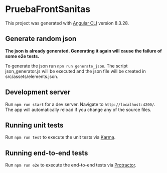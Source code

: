 # PruebaFrontSanitas

This project was generated with [Angular CLI](https://github.com/angular/angular-cli) version 8.3.28.

## Generate random json

**The json is already generated. Generating it again will cause the failure of some e2e tests.**

To generate the json run `npm run generate_json`. The script json_generator.js will be executed and the json file will be created in src/assets/elements.json.

## Development server

Run `npm run start` for a dev server. Navigate to `http://localhost:4200/`. The app will automatically reload if you change any of the source files.

## Running unit tests

Run `npm run test` to execute the unit tests via [Karma](https://karma-runner.github.io).

## Running end-to-end tests

Run `npm run e2e` to execute the end-to-end tests via [Protractor](http://www.protractortest.org/).
